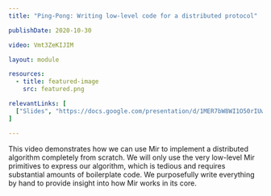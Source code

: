 ```yaml
---
title: "Ping-Pong: Writing low-level code for a distributed protocol"

publishDate: 2020-10-30

video: Vmt3ZeKIJIM

layout: module

resources:
  - title: featured-image
    src: featured.png

relevantLinks: [
  ["Slides", "https://docs.google.com/presentation/d/1MER7bW8WI1O50rIUwUg90xGtobRWolvJFwwxquyhaEs/"], ["Mir repository", "https://github.com/filecoin-project/mir"]
]

---
```


This video demonstrates how we can use Mir to implement a distributed algorithm completely from scratch. We will only use the very low-level Mir primitives to express our algorithm, which is tedious and requires substantial amounts of boilerplate code. We purposefully write everything by hand to provide insight into how Mir works in its core.

<!--more-->

